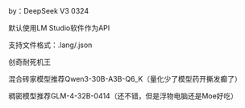 by：DeepSeek V3 0324


默认使用LM Studio软件作为API

支持文件格式：.lang/.json

创奇耐死机王

混合砖家模型推荐Qwen3-30B-A3B-Q6_K（量化少了模型药开撕发癫了）

稠密模型推荐GLM-4-32B-0414（还不错，但是浮物电脑还是Moe好吃）
